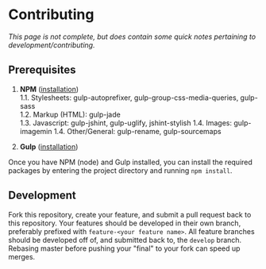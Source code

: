 # Contributing
*This page is not complete, but does contain some quick notes pertaining to  development/contributing.*

## Prerequisites
1. **NPM** ([installation](https://docs.npmjs.com/getting-started/installing-node))  
    1.1. Stylesheets: gulp-autoprefixer, gulp-group-css-media-queries, gulp-sass  
    1.2. Markup (HTML): gulp-jade  
    1.3. Javascript: gulp-jshint, gulp-uglify, jshint-stylish
    1.4. Images: gulp-imagemin
    1.4. Other/General: gulp-rename, gulp-sourcemaps

2. **Gulp** ([installation](http://gulpjs.com))

Once you have NPM (node) and Gulp installed, you can install the required packages by entering the project directory and running `npm install`.

## Development
Fork this repository, create your feature, and submit a pull request back to this repository. Your features should be developed in their own branch, preferably prefixed with `feature-<your feature name>`. All feature branches should be developed off of, and submitted back to, the `develop` branch. Rebasing master before pushing your "final" to your fork can speed up merges.

